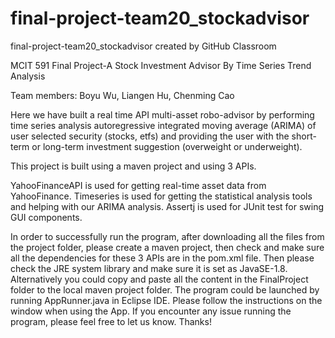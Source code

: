 # final-project-team20_stockadvisor
final-project-team20_stockadvisor created by GitHub Classroom

MCIT 591 Final Project-A Stock Investment Advisor By Time Series Trend Analysis

Team members: Boyu Wu, Liangen Hu, Chenming Cao

Here we have built a real time API multi-asset robo-advisor by performing time series analysis autoregressive integrated moving average (ARIMA) of user selected security (stocks, etfs) and providing the user with the short-term or long-term investment suggestion (overweight or underweight). 

This project is built using a maven project and using 3 APIs.

YahooFinanceAPI is used for getting real-time asset data from YahooFinance. Timeseries is used for getting the statistical analysis tools and helping with our ARIMA analysis. Assertj is used for JUnit test for swing GUI components.


In order to successfully run the program, after downloading all the files from the project folder, please create a maven project, then check and make sure all the dependencies for these 3 APIs are in the pom.xml file. Then please check the JRE system library and make sure it is set as JavaSE-1.8.   Alternatively you could copy and paste all the content in the FinalProject folder to the local maven project folder. The program could be launched by running AppRunner.java in Eclipse IDE. Please follow the instructions on the window when using the App. If you encounter any issue running the program, please feel free to let us know. Thanks!
